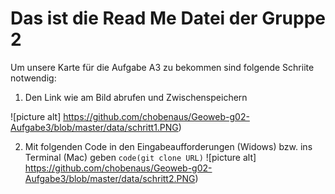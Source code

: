 # Das ist die Read Me Datei der Gruppe 2
Um unsere Karte für die Aufgabe A3 zu bekommen sind folgende Schriite notwendig:
1. Den Link wie am Bild abrufen und Zwischenspeichern

![picture alt] https://github.com/chobenaus/Geoweb-g02-Aufgabe3/blob/master/data/schritt1.PNG)

2. Mit folgenden Code in den Eingabeaufforderungen (Widows) bzw. ins Terminal (Mac) geben
`code(git clone URL)`
![picture alt] https://github.com/chobenaus/Geoweb-g02-Aufgabe3/blob/master/data/schritt2.PNG)
